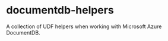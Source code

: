 documentdb-helpers
==================

A collection of UDF helpers when working with Microsoft Azure DocumentDB.
